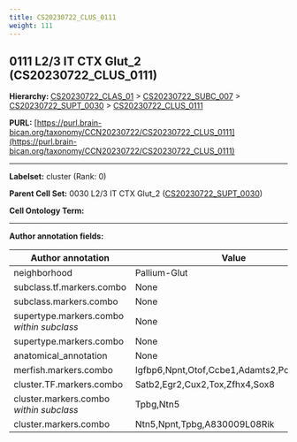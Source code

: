 ```yaml
---
title: CS20230722_CLUS_0111
weight: 111
---
```

## 0111 L2/3 IT CTX Glut_2 (CS20230722_CLUS_0111)
<b>Hierarchy: </b>
[CS20230722_CLAS_01](../CS20230722_CLAS_01) >
[CS20230722_SUBC_007](../CS20230722_SUBC_007) >
[CS20230722_SUPT_0030](../CS20230722_SUPT_0030) >
[CS20230722_CLUS_0111](../CS20230722_CLUS_0111)

**PURL:** [https://purl.brain-bican.org/taxonomy/CCN20230722/CS20230722_CLUS_0111](https://purl.brain-bican.org/taxonomy/CCN20230722/CS20230722_CLUS_0111)

---


**Labelset:** cluster (Rank: 0)

**Parent Cell Set:** 0030 L2/3 IT CTX Glut_2 ([CS20230722_SUPT_0030](../CS20230722_SUPT_0030))



**Cell Ontology Term:** 

[MARKER GENES.]: #


---

[TRANSFERRED ANNOTATIONS.]: #


[AUTHOR ANNOTATION FIELDS.]: #


**Author annotation fields:**

| Author annotation | Value |
|-------------------|-------|
|neighborhood|Pallium-Glut|
|subclass.tf.markers.combo|None|
|subclass.markers.combo|None|
|supertype.markers.combo _within subclass_|None|
|supertype.markers.combo|None|
|anatomical_annotation|None|
|merfish.markers.combo|Igfbp6,Npnt,Otof,Ccbe1,Adamts2,Pou3f1,Lhx2|
|cluster.TF.markers.combo|Satb2,Egr2,Cux2,Tox,Zfhx4,Sox8|
|cluster.markers.combo _within subclass_|Tpbg,Ntn5|
|cluster.markers.combo|Ntn5,Npnt,Tpbg,A830009L08Rik|
